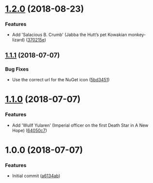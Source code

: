 # [1.2.0](https://github.com/michael-wolfenden/StarWarsNames/compare/v1.1.1...v1.2.0) (2018-08-23)


### Features

* Add 'Salacious B. Crumb' (Jabba the Hutt’s pet Kowakian monkey-lizard) ([370215e](https://github.com/michael-wolfenden/StarWarsNames/commit/370215e))

## [1.1.1](https://github.com/michael-wolfenden/StarWarsNames/compare/v1.1.0...v1.1.1) (2018-07-07)


### Bug Fixes

* Use the correct url for the NuGet icon ([5bd3451](https://github.com/michael-wolfenden/StarWarsNames/commit/5bd3451))

# [1.1.0](https://github.com/michael-wolfenden/StarWarsNames/compare/v1.0.0...v1.1.0) (2018-07-07)


### Features

* Add 'Wullf Yularen' (Imperial officer on the first Death Star in A New Hope) ([64050c7](https://github.com/michael-wolfenden/StarWarsNames/commit/64050c7))

# 1.0.0 (2018-07-07)


### Features

* Initial commit ([a6134ab](https://github.com/michael-wolfenden/StarWarsNames/commit/a6134ab))
